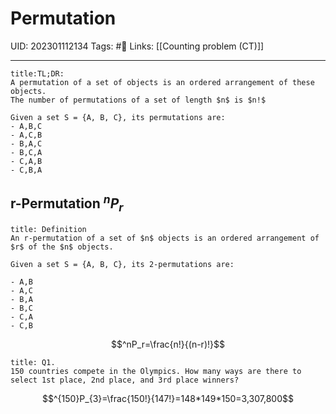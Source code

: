# Permutation
UID: 202301112134
Tags: #🌱 
Links: [[Counting problem (CT)]]

---

```ad-abstract
title:TL;DR:
A permutation of a set of objects is an ordered arrangement of these objects.
The number of permutations of a set of length $n$ is $n!$
```
```
Given a set S = {A, B, C}, its permutations are:
- A,B,C 
- A,C,B 
- B,A,C 
- B,C,A 
- C,A,B 
- C,B,A
```

## r-Permutation $^nP_r$
```ad-abstract
title: Definition
An r-permutation of a set of $n$ objects is an ordered arrangement of $r$ of the $n$ objects.
```
```
Given a set S = {A, B, C}, its 2-permutations are:

- A,B 
- A,C 
- B,A 
- B,C 
- C,A 
- C,B
```
$$^nP_r=\frac{n!}{(n-r)!}$$

```ad-question
title: Q1.
150 countries compete in the Olympics. How many ways are there to select 1st place, 2nd place, and 3rd place winners?
```
$$^{150}P_{3}=\frac{150!}{147!}=148*149*150=3,307,800$$
